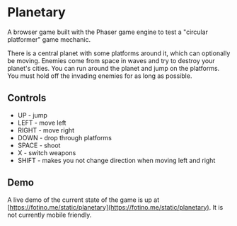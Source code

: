 # Planetary

A browser game built with the Phaser game engine to test a "circular
platformer" game mechanic.

There is a central planet with some platforms around it, which can optionally
be moving. Enemies come from space in waves and try to destroy your planet's
cities. You can run around the planet and jump on the platforms. You must hold
off the invading enemies for as long as possible.

## Controls

* UP - jump
* LEFT - move left
* RIGHT - move right
* DOWN - drop through platforms
* SPACE - shoot
* X - switch weapons
* SHIFT - makes you not change direction when moving left and right

## Demo

A live demo of the current state of the game is up at
[https://fotino.me/static/planetary](https://fotino.me/static/planetary).
It is not currently mobile friendly.
